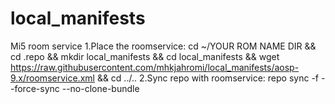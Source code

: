 # local_manifests
Mi5 room service
1.Place the roomservice: cd ~/YOUR ROM NAME DIR && cd .repo && mkdir local_manifests && cd local_manifests && wget https://raw.githubusercontent.com/mhkjahromi/local_manifests/aosp-9.x/roomservice.xml && cd ../..
2.Sync repo with roomservice: repo sync -f --force-sync --no-clone-bundle
